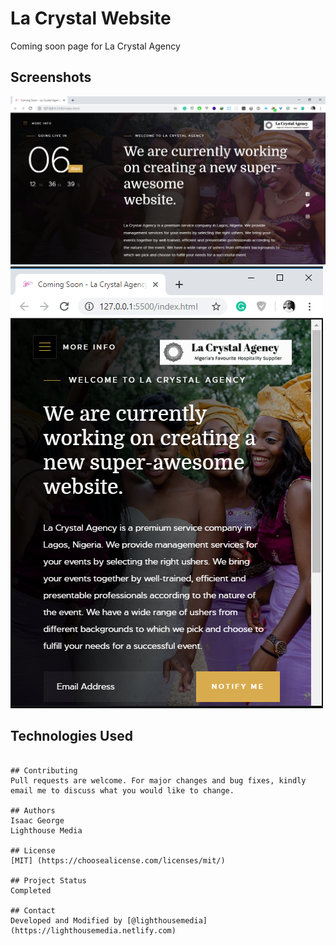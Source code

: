 # La Crystal Website
Coming soon page for La Crystal Agency

## Screenshots
![Example desktop screenshot](images/desktop-view.png)
![Example mobile screenshot](images/mobile-view.png)

## Technologies Used
```

## Contributing
Pull requests are welcome. For major changes and bug fixes, kindly email me to discuss what you would like to change.

## Authors
Isaac George
Lighthouse Media

## License
[MIT] (https://choosealicense.com/licenses/mit/)

## Project Status
Completed

## Contact
Developed and Modified by [@lighthousemedia] (https://lighthousemedia.netlify.com)
